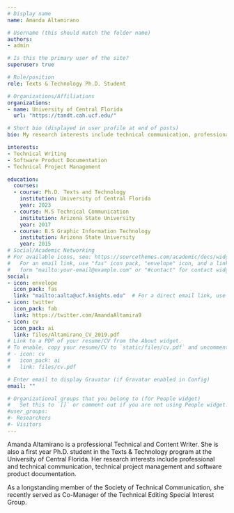 ```yaml
---
# Display name
name: Amanda Altamirano

# Username (this should match the folder name)
authors:
- admin

# Is this the primary user of the site?
superuser: true

# Role/position
role: Texts & Technology Ph.D. Student

# Organizations/Affiliations
organizations:
- name: University of Central Florida
  url: "https://tandt.cah.ucf.edu/"

# Short bio (displayed in user profile at end of posts)
bio: My research interests include technical communication, professional and technical writing and information technology.

interests:
- Technical Writing
- Software Product Documentation
- Technical Project Management

education:
  courses:
  - course: Ph.D. Texts and Technology
    institution: University of Central Florida
    year: 2023
  - course: M.S Technical Communication
    institution: Arizona State University
    year: 2017
  - course: B.S Graphic Information Technology
    institution: Arizona State University
    year: 2015
# Social/Academic Networking
# For available icons, see: https://sourcethemes.com/academic/docs/widgets/#icons
#   For an email link, use "fas" icon pack, "envelope" icon, and a link in the
#   form "mailto:your-email@example.com" or "#contact" for contact widget.
social:
- icon: envelope
  icon_pack: fas
  link: "mailto:aalta@ucf.knights.edu"  # For a direct email link, use "mailto:test@example.org".
- icon: twitter
  icon_pack: fab
  link: https://twitter.com/AmandaAltamira9
- icon: cv
  icon_pack: ai
  link: files/Altamirano_CV_2019.pdf
# Link to a PDF of your resume/CV from the About widget.
# To enable, copy your resume/CV to `static/files/cv.pdf` and uncomment the lines below.  
# - icon: cv
#   icon_pack: ai
#   link: files/cv.pdf

# Enter email to display Gravatar (if Gravatar enabled in Config)
email: ""

# Organizational groups that you belong to (for People widget)
#   Set this to `[]` or comment out if you are not using People widget.  
#user_groups:
#- Researchers
#- Visitors
---
```


Amanda Altamirano is a professional Technical and Content Writer. She is also a first year Ph.D. student in the Texts & Technology program at the University of Central Florida. Her research interests include professional and technical communication, technical project management and software product documentation.

As a longstanding member of the Society of Technical Communication, she recently served as Co-Manager of the Technical Editing Special Interest Group.

